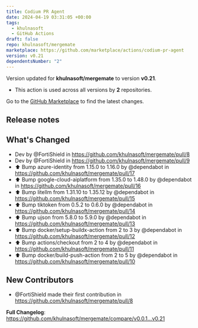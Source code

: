 ```yaml
---
title: Codium PR Agent
date: 2024-04-19 03:31:05 +00:00
tags:
  - khulnasoft
  - GitHub Actions
draft: false
repo: khulnasoft/mergemate
marketplace: https://github.com/marketplace/actions/codium-pr-agent
version: v0.21
dependentsNumber: "2"
---
```



Version updated for **khulnasoft/mergemate** to version **v0.21**.
- This action is used across all versions by **2** repositories.

Go to the [GitHub Marketplace](https://github.com/marketplace/actions/codium-pr-agent) to find the latest changes.

## Release notes

## What's Changed
* Dev by @FortiShield in https://github.com/khulnasoft/mergemate/pull/8
* Dev by @FortiShield in https://github.com/khulnasoft/mergemate/pull/9
* ⬆ Bump azure-identity from 1.15.0 to 1.16.0 by @dependabot in https://github.com/khulnasoft/mergemate/pull/17
* ⬆ Bump google-cloud-aiplatform from 1.35.0 to 1.48.0 by @dependabot in https://github.com/khulnasoft/mergemate/pull/16
* ⬆ Bump litellm from 1.31.10 to 1.35.12 by @dependabot in https://github.com/khulnasoft/mergemate/pull/15
* ⬆ Bump tiktoken from 0.5.2 to 0.6.0 by @dependabot in https://github.com/khulnasoft/mergemate/pull/14
* ⬆ Bump ujson from 5.8.0 to 5.9.0 by @dependabot in https://github.com/khulnasoft/mergemate/pull/13
* ⬆ Bump docker/setup-buildx-action from 2 to 3 by @dependabot in https://github.com/khulnasoft/mergemate/pull/12
* ⬆ Bump actions/checkout from 2 to 4 by @dependabot in https://github.com/khulnasoft/mergemate/pull/11
* ⬆ Bump docker/build-push-action from 2 to 5 by @dependabot in https://github.com/khulnasoft/mergemate/pull/10

## New Contributors
* @FortiShield made their first contribution in https://github.com/khulnasoft/mergemate/pull/8

**Full Changelog**: https://github.com/khulnasoft/mergemate/compare/v0.0.1...v0.21
